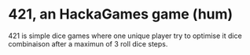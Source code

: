 # 421, an HackaGames game (hum)

421 is simple dice games where one unique player try to optimise it dice combinaison after a maximun of 3 roll dice steps.
